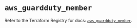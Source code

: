 # `aws_guardduty_member`

Refer to the Terraform Registry for docs: [`aws_guardduty_member`](https://registry.terraform.io/providers/hashicorp/aws/4.54.0/docs/resources/guardduty_member).
